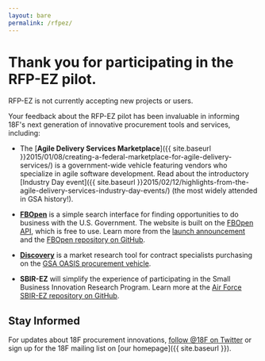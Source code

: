 ```yaml
---
layout: bare
permalink: /rfpez/
---
```


Thank you for participating in the RFP-EZ pilot.
===================

RFP-EZ is not currently accepting new projects or users.

Your feedback about the RFP-EZ pilot has been invaluable in informing 18F's next generation of innovative procurement tools and services, including:

* The [**Agile Delivery Services Marketplace**]({{ site.baseurl }}2015/01/08/creating-a-federal-marketplace-for-agile-delivery-services/) is a government-wide vehicle featuring vendors who specialize in agile software development. Read about the introductory [Industry Day event]({{ site.baseurl }}2015/02/12/highlights-from-the-agile-delivery-services-industry-day-events/) (the most widely attended in GSA history!).

* [**FBOpen**](https://fbopen.gsa.gov) is a simple search interface for finding opportunities to do business with the U.S. Government. The website is built on the [FBOpen API](https://18f.github.io/fbopen/), which is free to use. Learn more from the [launch announcement](http://18fblog.tumblr.com/post/81293178801/announcing-fbopen-government-opportunities-made-easier) and the [FBOpen repository on GitHub](https://github.com/18f/fbopen).

* [**Discovery**](https://discovery.gsa.gov) is a market research tool for contract specialists purchasing on the [GSA OASIS procurement vehicle](http://www.gsa.gov/portal/content/161367).

* **SBIR-EZ** will simplify the experience of participating in the Small Business Innovation Research Program. Learn more at the [Air Force SBIR-EZ repository on GitHub](https://github.com/18F/afsbirez).

## Stay Informed
For updates about 18F procurement innovations, [follow @18F on Twitter](https://twitter.com/18F) or sign up for the 18F mailing list on [our homepage]({{ site.baseurl }}).
